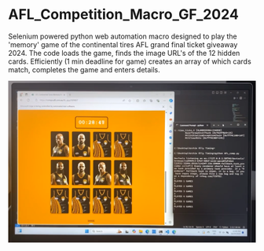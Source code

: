 # AFL_Competition_Macro_GF_2024
Selenium powered python web automation macro designed to play the 'memory' game of the continental tires AFL grand final ticket giveaway 2024. The code loads the game, finds the image URL's of the 12 hidden cards. Efficiently (1 min deadline for game) creates an array of which cards match, completes the game and enters details.


[![Watch the video](https://raw.githubusercontent.com/C-H-U-Y/AFL_Competition_Macro_GF_2024/main/Thumbnail.png)](https://raw.githubusercontent.com/C-H-U-Y/AFL_Competition_Macro_GF_2024/main/Working%20Code%20Demo.mp4)


